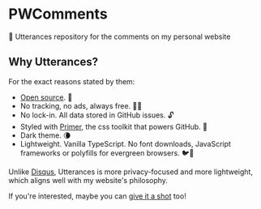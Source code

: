 # PWComments
💬 Utterances repository for the comments on my personal website 

## Why Utterances?
For the exact reasons stated by them:
- [Open source](https://github.com/utterance). 🙌
- No tracking, no ads, always free. 📡🚫
- No lock-in. All data stored in GitHub issues. 🔓
- Styled with [Primer](http://primer.style/), the css toolkit that powers GitHub. 💅
- Dark theme. 🌘
- Lightweight. Vanilla TypeScript. No font downloads, JavaScript frameworks or polyfills for evergreen browsers. 🐦🌲

Unlike [Disqus](https://disqus.com/), Utterances is more privacy-focused and more lightweight, which aligns well with my website's philosophy.  

If you're interested, maybe you can [give it a shot](https://utteranc.es/) too!
